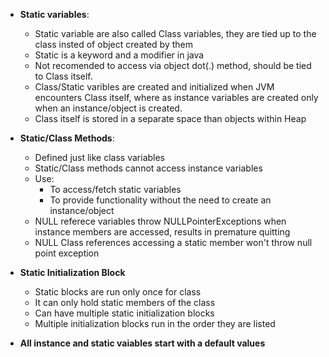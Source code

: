 * **Static variables**: 
    - Static variable are also called Class variables, they are tied up to the class insted of object created by them
    - Static is a keyword and a modifier in java
    - Not recomended to access via object dot(.) method, should be tied to Class itself.
    - Class/Static varibles are created and initialized when JVM encounters Class itself, where as instance variables are created only when an instance/object is created.
    - Class itself is stored in a separate space than objects within Heap

* **Static/Class Methods**:
    - Defined just like class variables
    - Static/Class methods cannot access instance variables
    - Use:
        * To access/fetch static variables
        * To provide functionality without the need to create an instance/object
    - NULL referece variables throw NULLPointerExceptions when instance members are accessed, results in premature quitting
    - NULL Class references accessing a static member won't throw null point exception

* **Static Initialization Block**
    - Static blocks are run only once for class
    - It can only hold static members of the class
    - Can have multiple static initialization blocks
    - Multiple initialization blocks run in the order they are listed

* **All instance and static vaiables start with a default values**
